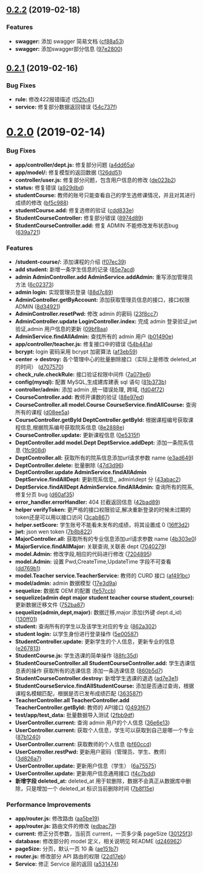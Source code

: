 ## [0.2.2](https://github.com/vxhly/student_elective_system_server/compare/v0.2.1...v0.2.2) (2019-02-18)


### Features

* **swagger:** 添加 swagger 简易文档 ([cf88a53](https://github.com/vxhly/student_elective_system_server/commit/cf88a53))
* **swagger:** 添加swagger部分信息 ([97e2800](https://github.com/vxhly/student_elective_system_server/commit/97e2800))



## [0.2.1](https://github.com/vxhly/student_elective_system_server/compare/v0.2.0...v0.2.1) (2019-02-16)


### Bug Fixes

* **rule:** 修改422报错描述 ([f52fc41](https://github.com/vxhly/student_elective_system_server/commit/f52fc41))
* **service:** 修复部分数据返回错误 ([54c737f](https://github.com/vxhly/student_elective_system_server/commit/54c737f))



# [0.2.0](https://github.com/vxhly/student_elective_system_server/compare/81b373b...v0.2.0) (2019-02-14)


### Bug Fixes

* **app/controller/dept.js:** 修复部分问题 ([a4dd65a](https://github.com/vxhly/student_elective_system_server/commit/a4dd65a))
* **app/model/:** 修复模型的返回数据 ([126dd51](https://github.com/vxhly/student_elective_system_server/commit/126dd51))
* **controller/user.js:** 修复部分问题，包含用户信息的修改 ([de023b2](https://github.com/vxhly/student_elective_system_server/commit/de023b2))
* **status:** 修复错误 ([a929dbd](https://github.com/vxhly/student_elective_system_server/commit/a929dbd))
* **studentCourse:** 教师的账号只能查看自己的学生选修课情况，并且对其进行成绩的修改 ([bf5c988](https://github.com/vxhly/student_elective_system_server/commit/bf5c988))
* **studentCourse.add:** 修复选修的验证 ([cdd833e](https://github.com/vxhly/student_elective_system_server/commit/cdd833e))
* **StudentCourseController:** 修复部分错误 ([8974d89](https://github.com/vxhly/student_elective_system_server/commit/8974d89))
* **StudentCourseController.add:** 修复 ADMIN 不能修改发布状态bug ([639a721](https://github.com/vxhly/student_elective_system_server/commit/639a721))


### Features

* **/student-course/:** 添加课程的介绍 ([f07ec39](https://github.com/vxhly/student_elective_system_server/commit/f07ec39))
* **add student:** 新增一条学生信息的记录 ([85e7acd](https://github.com/vxhly/student_elective_system_server/commit/85e7acd))
* **admin AdminController.add AdminService.addAdmin:** 重写添加管理员方法 ([6c02373](https://github.com/vxhly/student_elective_system_server/commit/6c02373))
* **admin login:** 实现管理员登录 ([88d7c89](https://github.com/vxhly/student_elective_system_server/commit/88d7c89))
* **AdminController.getByAccount:** 添加获取管理员信息的接口，接口权限ADMIN ([8d34921](https://github.com/vxhly/student_elective_system_server/commit/8d34921))
* **AdminController.resetPwd:** 修改 admin 的密码 ([23f8cc7](https://github.com/vxhly/student_elective_system_server/commit/23f8cc7))
* **AdminController.update LoginController.index:** 完成 admin 登录验证,jwt 验证,admin 用户信息的更新 ([09bf8aa](https://github.com/vxhly/student_elective_system_server/commit/09bf8aa))
* **AdminService.findAllAdmin:** 查找所有的 admin 用户 ([b01490e](https://github.com/vxhly/student_elective_system_server/commit/b01490e))
* **app/controller/teacher.js:** 修复接口中的错误 ([54b441a](https://github.com/vxhly/student_elective_system_server/commit/54b441a))
* **bcrypt:** login 密码采用 bcrypt 加密算法 ([af3eb59](https://github.com/vxhly/student_elective_system_server/commit/af3eb59))
* **center -> destroy:** 各个管理中心的批量删除接口（实际上是修改 	deleted_at 的时间） ([d707570](https://github.com/vxhly/student_elective_system_server/commit/d707570))
* **check_rule.checkRule:** 接口验证权限中间件 ([7a079e6](https://github.com/vxhly/student_elective_system_server/commit/7a079e6))
* **config(mysql):** 配置 MySQL,生成建库建表 sql 语句 ([81b373b](https://github.com/vxhly/student_elective_system_server/commit/81b373b))
* **controller/admin:** 添加 admin ,统一错误处理, 跨域, ([fd04f72](https://github.com/vxhly/student_elective_system_server/commit/fd04f72))
* **CourseController.add:** 教师开课数的验证 ([88e97ed](https://github.com/vxhly/student_elective_system_server/commit/88e97ed))
* **CourseController.all model.Course CourseService.findAllCourse:** 查询所有的课程 ([d08ee5a](https://github.com/vxhly/student_elective_system_server/commit/d08ee5a))
* **CourseController.getById DeptController.getById:** 根据课程编号获取课程信息,根据院系编号获取院系信息 ([8e2888e](https://github.com/vxhly/student_elective_system_server/commit/8e2888e))
* **CourseController.update:** 更新课程信息 ([0e5315f](https://github.com/vxhly/student_elective_system_server/commit/0e5315f))
* **DeptController.add model.Dept DeptService.addDept:** 添加一条院系信息 ([1fc908d](https://github.com/vxhly/student_elective_system_server/commit/1fc908d))
* **DeptController.all:** 获取所有的院系信息添加url请求参数 name ([e3ad649](https://github.com/vxhly/student_elective_system_server/commit/e3ad649))
* **DeptController.delete:** 批量删除 ([47d3d96](https://github.com/vxhly/student_elective_system_server/commit/47d3d96))
* **DeptController.update AdminService.findAllAdmin DeptService.findAllDept:** 更新院系信息,, admin\dept 分 ([43abac2](https://github.com/vxhly/student_elective_system_server/commit/43abac2))
* **DeptService.findAllDept AdminService.findAllAdmin:** 查询所有的院系,修复分页 bug ([d60af35](https://github.com/vxhly/student_elective_system_server/commit/d60af35))
* **error_handler.errorHandler:** 404 拦截返回信息 ([42bad89](https://github.com/vxhly/student_elective_system_server/commit/42bad89))
* **helper verifyToken:** 更严格的接口权限验证,解决重新登录的时候未过期的token还是可以用以接口访问 ([3cab867](https://github.com/vxhly/student_elective_system_server/commit/3cab867))
* **helper.setScore:** 学生账号不能看未发布的成绩，将其设置成 0 ([16ff3d2](https://github.com/vxhly/student_elective_system_server/commit/16ff3d2))
* **jwt:** json wen token ([7b8b822](https://github.com/vxhly/student_elective_system_server/commit/7b8b822))
* **MajorController.all:** 获取所有的专业信息添加url请求参数 name ([4b303e0](https://github.com/vxhly/student_elective_system_server/commit/4b303e0))
* **MajorService.findAllMajor:** 关联查询,关联表 dept ([7040279](https://github.com/vxhly/student_elective_system_server/commit/7040279))
* **model.Admin:** 修改字段,相应的代码进行修改 ([7204895](https://github.com/vxhly/student_elective_system_server/commit/7204895))
* **model.Admin:** 设置 Pwd,CreateTime,UpdateTime 字段不可查看 ([dd769b1](https://github.com/vxhly/student_elective_system_server/commit/dd769b1))
* **model.Teacher service.TeacherService:** 教师的 CURD 接口 ([af491bc](https://github.com/vxhly/student_elective_system_server/commit/af491bc))
* **model/admin:** admin 数据模型 ([17e3d9a](https://github.com/vxhly/student_elective_system_server/commit/17e3d9a))
* **sequelize:** 数据库 OEM 的配置 ([fe57ccb](https://github.com/vxhly/student_elective_system_server/commit/fe57ccb))
* **sequelize(admin dept major student teacher course student_course):** 更新数据迁移文件 ([752ba87](https://github.com/vxhly/student_elective_system_server/commit/752ba87))
* **sequelize(admin,dept,major):** 数据迁移,major 添加(外键 dept.d_id) ([130ff01](https://github.com/vxhly/student_elective_system_server/commit/130ff01))
* **student:** 查询所有的学生以及该学生对应的专业 ([862a302](https://github.com/vxhly/student_elective_system_server/commit/862a302))
* **student login:** 以学生身份进行登录操作 ([5e00587](https://github.com/vxhly/student_elective_system_server/commit/5e00587))
* **StudentController.update:** 更新学生的个人信息，更新专业的信息 ([e267813](https://github.com/vxhly/student_elective_system_server/commit/e267813))
* **StudentCourse.js:** 学生选课的简单操作 ([88fc35d](https://github.com/vxhly/student_elective_system_server/commit/88fc35d))
* **StudentCourseController.all StudentCourseController.add:** 学生选课信息表的操作 获取所有的选课信息 添加一条选课信息 ([860b5d7](https://github.com/vxhly/student_elective_system_server/commit/860b5d7))
* **StudentCourseController.destroy:** 新增学生选课的退选 ([ad7e3e1](https://github.com/vxhly/student_elective_system_server/commit/ad7e3e1))
* **StudentCourseService.findAllStudentCourse:** 添加是否通过查询，根据课程名模糊匹配，根据是否已发布成绩匹配 ([363587f](https://github.com/vxhly/student_elective_system_server/commit/363587f))
* **TeacherController.all TeacherController.add TeacherController.getById:** 教师的 API接口 ([0493f67](https://github.com/vxhly/student_elective_system_server/commit/0493f67))
* **test/app/test_data:** 批量数据导入测试 ([2fbb9df](https://github.com/vxhly/student_elective_system_server/commit/2fbb9df))
* **UserController.current:** 查询 admin 用户的个人信息 ([36e6e13](https://github.com/vxhly/student_elective_system_server/commit/36e6e13))
* **UserController.current:** 获取个人信息，学生可以获取到自己是哪一个专业 ([87b1240](https://github.com/vxhly/student_elective_system_server/commit/87b1240))
* **UserController.current:** 获取教师的个人信息 ([bf60ccd](https://github.com/vxhly/student_elective_system_server/commit/bf60ccd))
* **UserController.restPwd:** 更新用户密码（管理员、学生、教师） ([3d826a7](https://github.com/vxhly/student_elective_system_server/commit/3d826a7))
* **UserController.update:** 更新用户信息（学生） ([6a75575](https://github.com/vxhly/student_elective_system_server/commit/6a75575))
* **UserController.update:** 更新用户信息通用接口 ([f4c7bdd](https://github.com/vxhly/student_elective_system_server/commit/f4c7bdd))
* **新增字段 deleted_at:** deleted_at 用于软删除，数据不会真正从数据库中删除，只是增加一个 deleted_at 标识当前删除时间 ([7b8f15e](https://github.com/vxhly/student_elective_system_server/commit/7b8f15e))


### Performance Improvements

* **app/router.js:** 修改路由 ([aa5be19](https://github.com/vxhly/student_elective_system_server/commit/aa5be19))
* **app/router.js:** 路由文件的修改 ([edbac79](https://github.com/vxhly/student_elective_system_server/commit/edbac79))
* **current:** 修正分页参数，当前页 current，一页多少条 pageSize ([30125f3](https://github.com/vxhly/student_elective_system_server/commit/30125f3))
* **database:** 修改部分的 model 定义，相关说明见 README ([d246962](https://github.com/vxhly/student_elective_system_server/commit/d246962))
* **pageSize:** 分页，默认一页 10 条 ([ae151b7](https://github.com/vxhly/student_elective_system_server/commit/ae151b7))
* **router.js:** 修改部分 API 路由的权限 ([22d17eb](https://github.com/vxhly/student_elective_system_server/commit/22d17eb))
* **Service:** 修正 Service 层的返回 ([a531474](https://github.com/vxhly/student_elective_system_server/commit/a531474))



